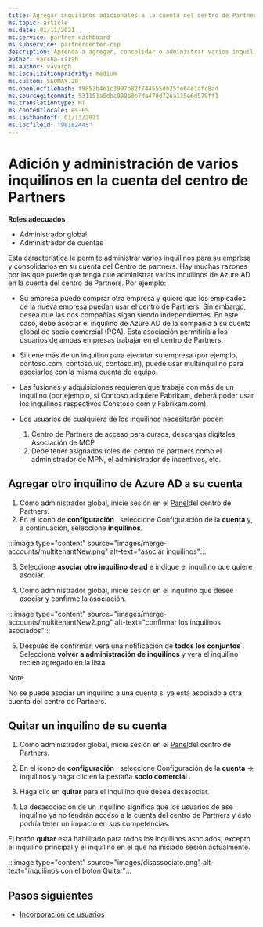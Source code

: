 ```yaml
---
title: Agregar inquilinos adicionales a la cuenta del centro de Partners
ms.topic: article
ms.date: 01/11/2021
ms.service: partner-dashboard
ms.subservice: partnercenter-csp
description: Aprenda a agregar, consolidar o administrar varios inquilinos de Azure AD en su cuenta del centro de Partners. Obtenga información acerca de algunas de las razones por las que podría querer hacerlo.
author: varsha-sarah
ms.author: vavargh
ms.localizationpriority: medium
ms.custom: SEOMAY.20
ms.openlocfilehash: f9852b4e1c3997b82f744555db25fe64e1afc8ad
ms.sourcegitcommit: 531151a5dbc999b8b7de478d72ea115e6d579ff1
ms.translationtype: MT
ms.contentlocale: es-ES
ms.lasthandoff: 01/13/2021
ms.locfileid: "98182445"
---
```

# <a name="add-and-manage-multiple-tenants-in-your-partner-center-account"></a>Adición y administración de varios inquilinos en la cuenta del centro de Partners


**Roles adecuados**

- Administrador global
- Administrador de cuentas

Esta característica le permite administrar varios inquilinos para su empresa y consolidarlos en su cuenta del Centro de partners. Hay muchas razones por las que puede que tenga que administrar varios inquilinos de Azure AD en la cuenta del centro de Partners. Por ejemplo:

- Su empresa puede comprar otra empresa y quiere que los empleados de la nueva empresa puedan usar el centro de Partners. Sin embargo, desea que las dos compañías sigan siendo independientes. En este caso, debe asociar el inquilino de Azure AD de la compañía a su cuenta global de socio comercial (PGA). Esta asociación permitiría a los usuarios de ambas empresas trabajar en el centro de Partners.

- Si tiene más de un inquilino para ejecutar su empresa (por ejemplo, contoso.com, contoso.uk, contoso.in), puede usar multiinquilino para asociarlos con la misma cuenta de equipo.

- Las fusiones y adquisiciones requieren que trabaje con más de un inquilino (por ejemplo, si Contoso adquiere Fabrikam, deberá poder usar los inquilinos respectivos Constoso.com y Fabrikam.com).

- Los usuarios de cualquiera de los inquilinos necesitarán poder:
    1.  Centro de Partners de acceso para cursos, descargas digitales, Asociación de MCP
    2.  Debe tener asignados roles del centro de partners como el administrador de MPN, el administrador de incentivos, etc.


## <a name="add-another-azure-ad-tenant-to-your-account"></a>Agregar otro inquilino de Azure AD a su cuenta

1. Como administrador global, inicie sesión en el [Panel](https://partner.microsoft.com/dashboard)del centro de Partners.
1. En el icono de **configuración** , seleccione Configuración de la **cuenta** y, a continuación, seleccione **inquilinos**.
 
:::image type="content" source="images/merge-accounts/multitenantNew.png" alt-text="asociar inquilinos"::: 

3. Seleccione **asociar otro inquilino de ad** e indique el inquilino que quiere asociar.

1. Como administrador global, inicie sesión en el inquilino que desee asociar y confirme la asociación. 

:::image type="content" source="images/merge-accounts/multitenantNew2.png" alt-text="confirmar los inquilinos asociados"::: 

5. Después de confirmar, verá una notificación de **todos los conjuntos** .  Seleccione **volver a administración de inquilinos** y verá el inquilino recién agregado en la lista. 
 

>[!NOTE]
>No se puede asociar un inquilino a una cuenta si ya está asociado a otra cuenta del centro de Partners.


## <a name="remove-a-tenant-from-your-account"></a>Quitar un inquilino de su cuenta
 
1. Como administrador global, inicie sesión en el [Panel](https://partner.microsoft.com/dashboard)del centro de Partners.

1. En el icono de **configuración** , seleccione Configuración de la **cuenta** -> inquilinos y haga clic en la pestaña **socio comercial** .
 
3. Haga clic en **quitar** para el inquilino que desea desasociar.

4. La desasociación de un inquilino significa que los usuarios de ese inquilino ya no tendrán acceso a la cuenta del centro de Partners y esto podría tener un impacto en sus competencias. 

El botón **quitar** está habilitado para todos los inquilinos asociados, excepto el inquilino principal y el inquilino en el que ha iniciado sesión actualmente.

:::image type="content" source="images/disassociate.png" alt-text="inquilinos con el botón Quitar":::
 

## <a name="next-steps"></a>Pasos siguientes

- [Incorporación de usuarios](create-user-accounts-and-set-permissions.md)






